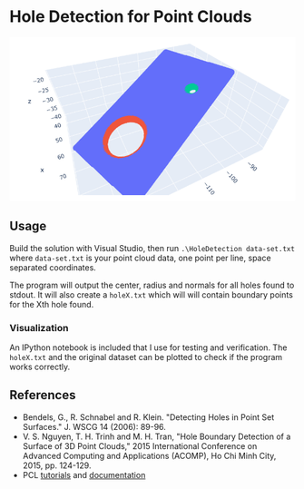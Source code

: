 # Hole Detection for Point Clouds

![holes](./Screenshots/holes.png)

## Usage

Build the solution with Visual Studio, then run `.\HoleDetection data-set.txt` where `data-set.txt` is your point cloud data, 
one point per line, space separated coordinates.

The program will output the center, radius and normals for all holes found to stdout. It will also create a `holeX.txt` which will 
will contain boundary points for the Xth hole found.

### Visualization

An IPython notebook is included that I use for testing and verification. The `holeX.txt` and the original dataset can be plotted 
to check if the program works correctly.

## References

- Bendels, G., R. Schnabel and R. Klein. "Detecting Holes in Point Set Surfaces." J. WSCG 14 (2006): 89-96.
- V. S. Nguyen, T. H. Trinh and M. H. Tran, "Hole Boundary Detection of a Surface of 3D Point Clouds," 
2015 International Conference on Advanced Computing and Applications (ACOMP), Ho Chi Minh City, 2015, pp. 124-129.
- PCL [tutorials](https://pcl.readthedocs.io/projects/tutorials/en/latest/index.html) and [documentation](https://pointclouds.org/documentation/index.html)

